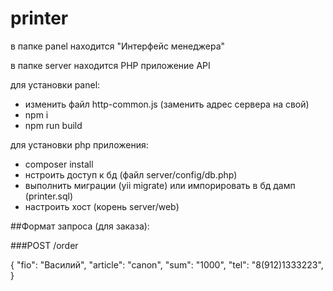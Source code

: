 # printer

в папке panel находится "Интерфейс менеджера"

в папке server находится PHP приложение API

для установки panel:
- изменить файл http-common.js (заменить адрес сервера на свой)
- npm i
- npm run build

для установки php приложения:
- composer install
- нстроить доступ к бд (файл server/config/db.php)
- выполнить миграции (yii migrate) или импорировать в бд дамп (printer.sql)
- настроить хост (корень server/web)


##Формат запроса (для заказа):

###POST /order

{
	"fio": "Василий",
	"article": "canon",
	"sum": "1000",
	"tel": "8(912)1333223",
}